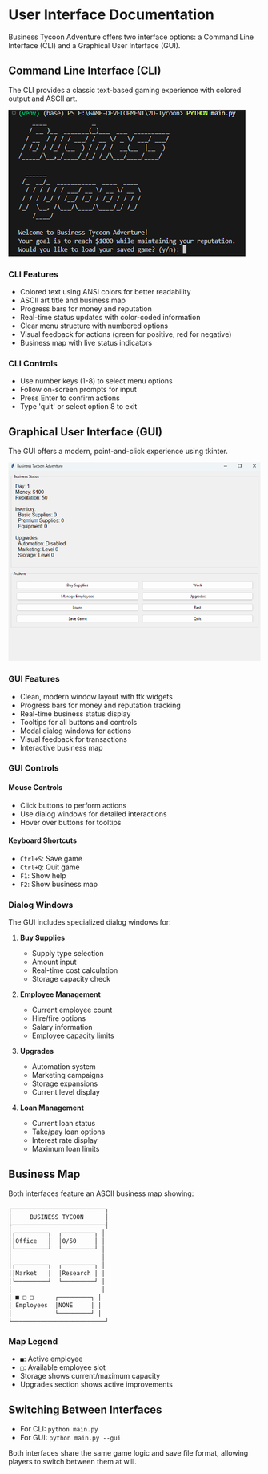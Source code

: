 # User Interface Documentation

Business Tycoon Adventure offers two interface options: a Command Line Interface (CLI) and a Graphical User Interface (GUI).

## Command Line Interface (CLI)

The CLI provides a classic text-based gaming experience with colored output and ASCII art.

![CLI Screenshot](CLI-screenshot.png)

### CLI Features
- Colored text using ANSI colors for better readability
- ASCII art title and business map
- Progress bars for money and reputation
- Real-time status updates with color-coded information
- Clear menu structure with numbered options
- Visual feedback for actions (green for positive, red for negative)
- Business map with live status indicators

### CLI Controls
- Use number keys (1-8) to select menu options
- Follow on-screen prompts for input
- Press Enter to confirm actions
- Type 'quit' or select option 8 to exit

## Graphical User Interface (GUI)

The GUI offers a modern, point-and-click experience using tkinter.

![GUI Screenshot](GUI-screenshot.png)

### GUI Features
- Clean, modern window layout with ttk widgets
- Progress bars for money and reputation tracking
- Real-time business status display
- Tooltips for all buttons and controls
- Modal dialog windows for actions
- Visual feedback for transactions
- Interactive business map

### GUI Controls
#### Mouse Controls
- Click buttons to perform actions
- Use dialog windows for detailed interactions
- Hover over buttons for tooltips

#### Keyboard Shortcuts
- `Ctrl+S`: Save game
- `Ctrl+Q`: Quit game
- `F1`: Show help
- `F2`: Show business map

### Dialog Windows
The GUI includes specialized dialog windows for:
1. **Buy Supplies**
   - Supply type selection
   - Amount input
   - Real-time cost calculation
   - Storage capacity check

2. **Employee Management**
   - Current employee count
   - Hire/fire options
   - Salary information
   - Employee capacity limits

3. **Upgrades**
   - Automation system
   - Marketing campaigns
   - Storage expansions
   - Current level display

4. **Loan Management**
   - Current loan status
   - Take/pay loan options
   - Interest rate display
   - Maximum loan limits

## Business Map
Both interfaces feature an ASCII business map showing:
```
┌──────────────────────────┐
│     BUSINESS TYCOON      │
├──────────────────────────┤
│┌─────────┐  ┌─────────┐ │
││Office   │  │0/50     │ │
│└─────────┘  └─────────┘ │
│                         │
│┌─────────┐  ┌─────────┐ │
││Market   │  │Research │ │
│└─────────┘  └─────────┘ │
│                         │
│ ■ □ □      ┌─────────┐ │
│ Employees  │NONE     │ │
│            └─────────┘ │
└──────────────────────────┘
```

### Map Legend
- `■`: Active employee
- `□`: Available employee slot
- Storage shows current/maximum capacity
- Upgrades section shows active improvements

## Switching Between Interfaces

- For CLI: `python main.py`
- For GUI: `python main.py --gui`

Both interfaces share the same game logic and save file format, allowing players to switch between them at will.